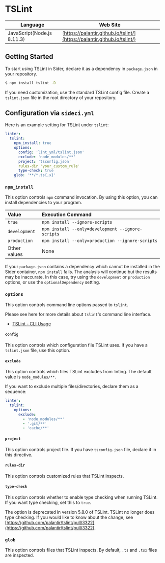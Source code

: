# TSLint

| Language | Web Site |
| -------- | -------- |
| JavaScript(Node.js 8.11.3) | [https://palantir.github.io/tslint/](https://palantir.github.io/tslint/) |

## Getting Started

To start using TSLint in Sider, declare it as a dependency in `package.json` in your repository.

```sh
$ npm install tslint -D
```

If you need customization, use the standard TSLint config file. Create a `tslint.json` file in the root directory of your repository.

## Configuration via `sideci.yml`

Here is an example setting for TSLint under `tslint`:

```yaml:sideci.yml
linter:
  tslint:
    npm_install: true
    options:
      config: 'lint_yml/tslint.json'
      exclude: 'node_modules/**'
      project: 'tsconfig.json'
      rules-dir 'your_custom_rule'
      type-check: true
    glob: '**/*.ts{,x}'
```

### `npm_install`

This option controls `npm` command invocation. By using this option, you can install dependencies to your program.

|Value|Execution Command|
|:---|:---|
|`true`|`npm install --ignore-scripts`|
|`development`|`npm install --only=development --ignore-scripts`|
|`production`|`npm install --only=production --ignore-scripts`|
|Other values|None|

If your `package.json` contains a dependency which cannot be installed in the Sider container, `npm install` fails. The analysis will continue but the results may be inaccurate. In this case, try using the `development` or `production` options, or use the `optionalDependency` setting.

### `options`

This option controls command line options passed to `tslint`.

Please see here for more details about `tslint`'s command line interface.

* [TSLint - CLI Usage](https://palantir.github.io/tslint/usage/cli/#cli-usage)

#### `config`

This option controls which configuration file TSLint uses. If you have a `tslint.json` file, use this option.

#### `exclude`

This option controls which files TSLint excludes from linting. The default value is `node_modules/**`.

If you want to exclude multiple files/directories, declare them as a sequence:

```yaml:sideci.yml
linter:
  tslint:
    options:
      exclude:
        - 'node_modules/**'
        - '.git/**'
        - 'cache/**'
```

#### `project`

This option controls project file. If you have `tsconfig.json` file, declare it in this directive.

#### `rules-dir`

This option controls customized rules that TSLint inspects.

#### `type-check`

This option controls whether to enable type checking when running TSLint. If you want type checking, set this to `true`.

The option is deprecated in version 5.8.0 of TSLint. TSLint no longer does type checking. If you would like to know about the change, see [https://github.com/palantir/tslint/pull/3322](https://github.com/palantir/tslint/pull/3322).

### `glob`

This option controls files that TSLint inspects. By default, `.ts` and `.tsx` files are inspected.

